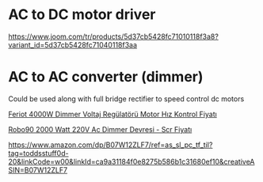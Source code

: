# AC to DC motor driver

https://www.joom.com/tr/products/5d37cb5428fc71010118f3a8?variant_id=5d37cb5428fc71040118f3aa



# AC to AC converter (dimmer)

Could be used along with full bridge rectifier to speed control dc motors

[Feriot 4000W Dimmer Voltaj Regülatörü Motor Hız Kontrol Fiyatı](https://www.hepsiburada.com/feriot-4000w-dimmer-voltaj-regulatoru-motor-hiz-kontrol-devresi-pm-HBC00001FJX0S)

[Robo90 2000 Watt 220V Ac Dimmer Devresi - Scr Fiyatı](https://www.hepsiburada.com/robo90-2000-watt-220v-ac-dimmer-devresi-scr-pm-HBC00002QGOWO)

https://www.amazon.com/dp/B07W12ZLF7/ref=as_sl_pc_tf_til?tag=toddsstuff0d-20&linkCode=w00&linkId=ca9a31184f0e8275b586b1c31680ef10&creativeASIN=B07W12ZLF7


